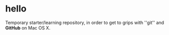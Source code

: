 # hello

Temporary starter/learning repository, in order to get to grips
with ''git'' and **GitHub** on Mac OS X.


